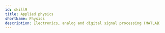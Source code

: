 ```yaml
---
id: skill9
title: Applied physics
shortName: Physics
description: Electronics, analog and digital signal processing (MATLAB), electricity.
---
```


